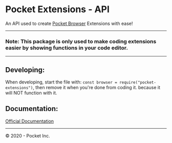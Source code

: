 # Pocket Extensions - API
<p>An API used to create <a href='https://github.com/PocketInc/Pocket-Browser'>Pocket Browser</a> Extensions with ease!</p>
<hr>
<h3> Note: This package is only used to make coding extensions easier by showing functions in your code editor.</h3>
<hr>
<h2>Developing:</h2>
When developing, start the file with: <code>const browser = require("pocket-extensions")</code>, then remove it when you're done from coding it. because it will NOT function with it.
<h2>Documentation:</h2>
<a href="https://app.gitbook.com/@ahmadhrb/s/pocket-extensions/">Official Documentation</a>
<hr>
&copy; 2020 - Pocket Inc.
